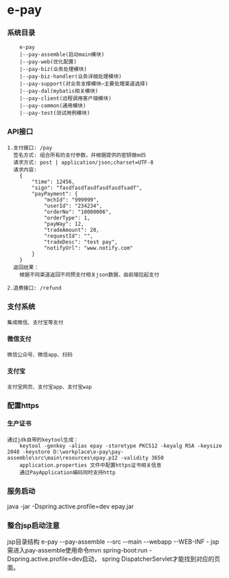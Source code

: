 # e-pay
### 系统目录
        e-pay
        |--pay-assemble(启动main模块)
        |--pay-web(优化配置)
        |--pay-biz(业务处理模块)
        |--pay-biz-handler(业务详细处理模块)
        |--pay-support(对业务支撑模块—主要处理渠道选择)
        |--pay-dal(mybatis相关模块)
        |--pay-client(远程调用客户端模块)
        |--pay-common(通用模块)
        |--pay-test(测试用例模块)

### API接口
    1.支付接口: /pay
      签名方式: 组合所有的支付参数，并根据提供的密钥做md5
      请求方式: post | application/json;charset=UTF-8
      请求内容:
        {
        	"time": 12456,
        	"sign": "fasdfasdfasdfasdfasdfsadf",
        	"payPayment": {
        		"mchId": "999999",
        		"userId": "234234",
        		"orderNo": "10000006",
        		"orderType": 1,
        		"payWay": 12,
        		"tradeAmount": 20,
        		"requestId": "",
        		"tradeDesc": "test pay",
        		"notifyUrl": "www.notify.com"
        	}
        }
      返回结果：
        根据不同渠道返回不同预支付相关json数据，由前端拉起支付

    2.退费接口: /refund



### 支付系统
    集成微信、支付宝等支付
#### 微信支付
    微信公众号、微信app、扫码
#### 支付宝
    支付宝网页、支付宝app、支付宝wap

### 配置https
#### 生产证书
    通过jdk自带的keytool生成：
        keytool -genkey -alias epay -storetype PKCS12 -keyalg RSA -keysize 2048 -keystore D:\workplace\e-pay\pay-assemble\src\main\resources\epay.p12 -validity 3650
        application.properties 文件中配置https证书相关信息
        通过PayApplication编码同时支持http
### 服务启动
  java -jar -Dspring.active.profile=dev epay.jar

### 整合jsp启动注意
   jsp目录结构
   e-pay
    --pay-assemble
      --src
        --main
          --webapp
             --WEB-INF - jsp
   需进入pay-assemble使用命令mvn spring-boot:run -Dspring.active.profile=dev启动，
   spring DispatcherServlet才能找到对应的页面。